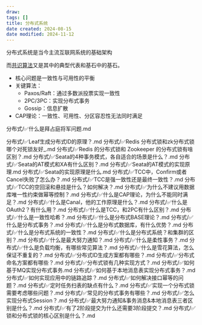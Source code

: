 ```yaml
---
draw:
tags: []
title: 分布式系统
date created: 2024-08-15
date modified: 2024-11-12
---
```


分布式系统是当今主流互联网系统的基础架构

而[共识算法](共识算法.md)又是其中的典型代表和基石中的基石。

- 核心问题是一致性与可用性的平衡
- 关键算法：
    - Paxos/Raft：通过多数派投票实现一致性
    - 2PC/3PC：实现分布式事务
    - Gossip：信息扩散
- CAP理论：一致性、可用性、分区容忍性无法同时满足


分布式/✅什么是拜占庭将军问题.md

分布式/✅Leaf生成分布式ID的原理？.md
分布式/✅Redis 分布式锁和zk分布式锁哪个对死锁友好_.md
分布式/✅Redis 的分布式锁和 Zookeeper 的分布式锁有啥区别？.md
分布式/✅Seata的4种事务模式，各自适合的场景是什么？.md
分布式/✅Seata的AT模式和XA有什么区别？.md
分布式/✅Seata的AT模式的实现原理.md
分布式/✅Seata的实现原理是什么.md
分布式/✅TCC中，Confirm或者Cancel失败了怎么办？.md
分布式/✅TCC是强一致性还是最终一致性？.md
分布式/✅TCC的空回滚和悬挂是什么？如何解决？.md
分布式/✅为什么不建议用数据库唯一性约束做幂等控制？.md
分布式/✅什么是CAP理论，为什么不能同时满足？.md
分布式/✅什么是Canal，他的工作原理是什么？.md
分布式/✅什么是OAuth2？有什么用？.md
分布式/✅什么是TCC，和2PC有什么区别？.md
分布式/✅什么是一致性哈希？.md
分布式/✅什么是分布式BASE理论？.md
分布式/✅什么是分布式事务？.md
分布式/✅什么是分布式数据库，有什么优势？.md
分布式/✅什么是分布式系统的一致性？.md
分布式/✅什么是分布式系统？和集群的区别？.md
分布式/✅什么是最大努力通知？.md
分布式/✅什么是柔性事务？.md
分布式/✅什么是负载均衡，有哪些常见算法？.md
分布式/✅什么是雪花算法，怎么保证不重复的？.md
分布式/✅分布式ID生成方案都有哪些？.md
分布式/✅分布式命名方案都有哪些？.md
分布式/✅分布式锁有几种实现方式？.md
分布式/✅如何基于MQ实现分布式事务.md
分布式/✅如何基于本地消息表实现分布式事务？.md
分布式/✅如何实现应用中的链路追踪？.md
分布式/✅如何解决接口幂等的问题？.md
分布式/✅定时任务扫表的缺点有什么？.md
分布式/✅实现一个分布式锁需要考虑哪些问题？.md
分布式/✅常见的分布式事务有哪些？.md
分布式/✅怎么实现分布式Session？.md
分布式/✅最大努力通知&事务消息&本地消息表三者区别是什么？.md
分布式/✅有了2阶段提交为什么还需要3阶段提交？.md
分布式/✅锁和分布式锁的核心区别是什么？.md
